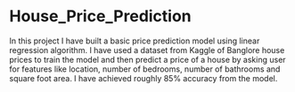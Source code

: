 # House_Price_Prediction
In this project I have built a basic price prediction model using linear regression algorithm. I have used a dataset from Kaggle of Banglore house prices to train the model and then predict a price of a house by asking user for features like location, number of bedrooms, number of bathrooms and square foot area. I have achieved roughly 85% accuracy from the model.
